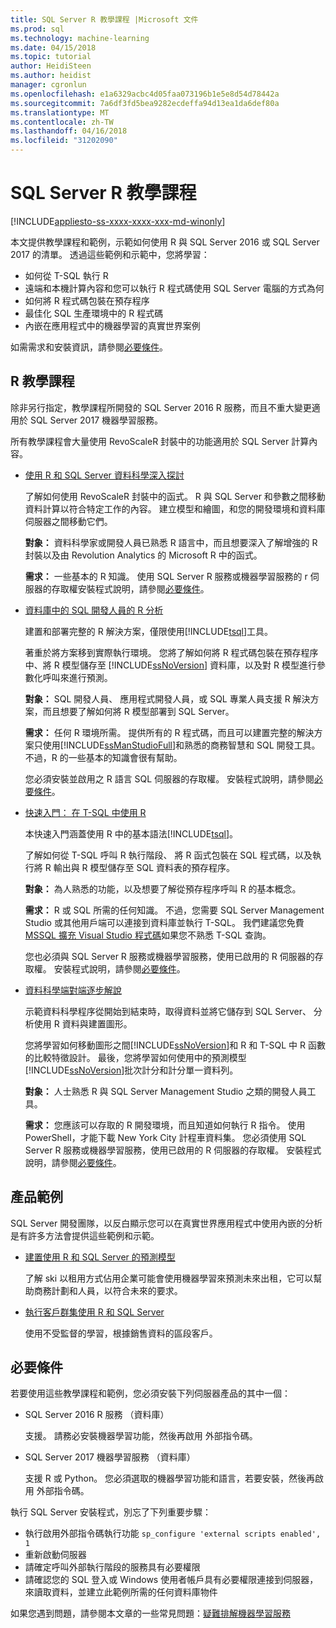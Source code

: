 ```yaml
---
title: SQL Server R 教學課程 |Microsoft 文件
ms.prod: sql
ms.technology: machine-learning
ms.date: 04/15/2018
ms.topic: tutorial
author: HeidiSteen
ms.author: heidist
manager: cgronlun
ms.openlocfilehash: e1a6329acbc4d05faa073196b1e5e8d54d78442a
ms.sourcegitcommit: 7a6df3fd5bea9282ecdeffa94d13ea1da6def80a
ms.translationtype: MT
ms.contentlocale: zh-TW
ms.lasthandoff: 04/16/2018
ms.locfileid: "31202090"
---
```

# <a name="sql-server-r-tutorials"></a>SQL Server R 教學課程
[!INCLUDE[appliesto-ss-xxxx-xxxx-xxx-md-winonly](../../includes/appliesto-ss-xxxx-xxxx-xxx-md-winonly.md)]

本文提供教學課程和範例，示範如何使用 R 與 SQL Server 2016 或 SQL Server 2017 的清單。 透過這些範例和示範中，您將學習：

+ 如何從 T-SQL 執行 R
+ 遠端和本機計算內容和您可以執行 R 程式碼使用 SQL Server 電腦的方式為何
+ 如何將 R 程式碼包裝在預存程序
+ 最佳化 SQL 生產環境中的 R 程式碼
+ 內嵌在應用程式中的機器學習的真實世界案例

如需需求和安裝資訊，請參閱[必要條件](#bkmk_Prerequisites)。

## <a name="bkmk_sqltutorials"></a>R 教學課程

除非另行指定，教學課程所開發的 SQL Server 2016 R 服務，而且不重大變更適用於 SQL Server 2017 機器學習服務。

所有教學課程會大量使用 RevoScaleR 封裝中的功能適用於 SQL Server 計算內容。

+ [使用 R 和 SQL Server 資料科學深入探討](../tutorials/deepdive-data-science-deep-dive-using-the-revoscaler-packages.md)

  了解如何使用 RevoScaleR 封裝中的函式。 R 與 SQL Server 和參數之間移動資料計算以符合特定工作的內容。 建立模型和繪圖，和您的開發環境和資料庫伺服器之間移動它們。

  **對象：** 資料科學家或開發人員已熟悉 R 語言中，而且想要深入了解增強的 R 封裝以及由 Revolution Analytics 的 Microsoft R 中的函式。

  **需求：** 一些基本的 R 知識。 使用 SQL Server R 服務或機器學習服務的 r 伺服器的存取權安裝程式說明，請參閱[必要條件](#bkmk_Prerequisites)。

+ [資料庫中的 SQL 開發人員的 R 分析](../tutorials/sqldev-in-database-r-for-sql-developers.md)

  建置和部署完整的 R 解決方案，僅限使用[!INCLUDE[tsql](../../includes/tsql-md.md)]工具。

  著重於將方案移到實際執行環境。 您將了解如何將 R 程式碼包裝在預存程序中、將 R 模型儲存至 [!INCLUDE[ssNoVersion](../../includes/ssnoversion-md.md)] 資料庫，以及對 R 模型進行參數化呼叫來進行預測。

  **對象：** SQL 開發人員、 應用程式開發人員，或 SQL 專業人員支援 R 解決方案，而且想要了解如何將 R 模型部署到 SQL Server。

  **需求：** 任何 R 環境所需。 提供所有的 R 程式碼，而且可以建置完整的解決方案只使用[!INCLUDE[ssManStudioFull](../../includes/ssmanstudiofull-md.md)]和熟悉的商務智慧和 SQL 開發工具。 不過，R 的一些基本的知識會很有幫助。

  您必須安裝並啟用之 R 語言 SQL 伺服器的存取權。 安裝程式說明，請參閱[必要條件](#bkmk_Prerequisites)。

+ [快速入門： 在 T-SQL 中使用 R](../tutorials/rtsql-using-r-code-in-transact-sql-quickstart.md)

  本快速入門涵蓋使用 R 中的基本語法[!INCLUDE[tsql](../../includes/tsql-md.md)]。

  了解如何從 T-SQL 呼叫 R 執行階段、 將 R 函式包裝在 SQL 程式碼，以及執行將 R 輸出與 R 模型儲存至 SQL 資料表的預存程序。

  **對象：** 為人熟悉的功能，以及想要了解從預存程序呼叫 R 的基本概念。

  **需求：** R 或 SQL 所需的任何知識。 不過，您需要 SQL Server Management Studio 或其他用戶端可以連接到資料庫並執行 T-SQL。 我們建議您免費[MSSQL 擴充 Visual Studio 程式碼](https://marketplace.visualstudio.com/items?itemName=ms-mssql.mssql)如果您不熟悉 T-SQL 查詢。

  您也必須與 SQL Server R 服務或機器學習服務，使用已啟用的 R 伺服器的存取權。 安裝程式說明，請參閱[必要條件](#bkmk_Prerequisites)。

+ [資料科學端對端逐步解說](../tutorials/walkthrough-data-science-end-to-end-walkthrough.md)

  示範資料科學程序從開始到結束時，取得資料並將它儲存到 SQL Server、 分析使用 R 資料與建置圖形。

  您將學習如何移動圖形之間[!INCLUDE[ssNoVersion](../../includes/ssnoversion-md.md)]和 R 和 T-SQL 中 R 函數的比較特徵設計。 最後，您將學習如何使用中的預測模型[!INCLUDE[ssNoVersion](../../includes/ssnoversion-md.md)]批次計分和計分單一資料列。

  **對象：** 人士熟悉 R 與 SQL Server Management Studio 之類的開發人員工具。

  **需求：** 您應該可以存取的 R 開發環境，而且知道如何執行 R 指令。 使用 PowerShell，才能下載 New York City 計程車資料集。 您必須使用 SQL Server R 服務或機器學習服務，使用已啟用的 R 伺服器的存取權。 安裝程式說明，請參閱[必要條件](#bkmk_Prerequisites)。

## <a name ="bkmk_samples"></a>產品範例

SQL Server 開發團隊，以反白顯示您可以在真實世界應用程式中使用內嵌的分析是有許多方法會提供這些範例和示範。

+ [建置使用 R 和 SQL Server 的預測模型](https://microsoft.github.io/sql-ml-tutorials/R/rentalprediction)

  了解 ski 以租用方式佔用企業可能會使用機器學習來預測未來出租，它可以幫助商務計劃和人員，以符合未來的要求。

+ [執行客戶群集使用 R 和 SQL Server](https://microsoft.github.io/sql-ml-tutorials/R/customerclustering/)

  使用不受監督的學習，根據銷售資料的區段客戶。

## <a name="bkmk_Prerequisites"></a>必要條件

若要使用這些教學課程和範例，您必須安裝下列伺服器產品的其中一個：

+ SQL Server 2016 R 服務 （資料庫）
  
  支援。 請務必安裝機器學習功能，然後再啟用 外部指令碼。

+ SQL Server 2017 機器學習服務 （資料庫）
  
  支援 R 或 Python。 您必須選取的機器學習功能和語言，若要安裝，然後再啟用 外部指令碼。

執行 SQL Server 安裝程式，別忘了下列重要步驟：

+ 執行啟用外部指令碼執行功能 `sp_configure 'external scripts enabled', 1`
+ 重新啟動伺服器
+ 請確定呼叫外部執行階段的服務具有必要權限
+ 請確認您的 SQL 登入或 Windows 使用者帳戶具有必要權限連接到伺服器，來讀取資料，並建立此範例所需的任何資料庫物件

如果您遇到問題，請參閱本文章的一些常見問題：[疑難排解機器學習服務](../machine-learning-troubleshooting-faq.md)

